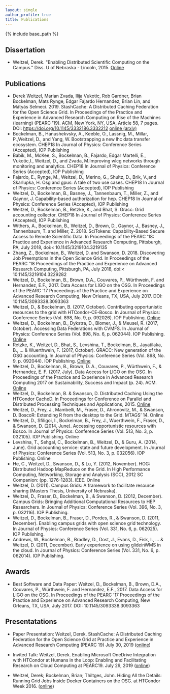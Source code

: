```yaml
---
layout: single
author_profile: true
title: Publications
---
```


{% include base_path %}

## Dissertation

* Weitzel, Derek. "Enabling Distributed Scientific Computing on the Campus." Diss. U of Nebraska - Lincoln, 2015. [Online](http://digitalcommons.unl.edu/computerscidiss/88/)

## Publications
* Derek Weitzel, Marian Zvada, Ilija Vukotic, Rob Gardner, Brian Bockelman, Mats Rynge, Edgar Fajardo Hernandez, Brian Lin, and Mátyás Selmeci. 2019. StashCache: A Distributed Caching Federation for the Open Science Grid. In Proceedings of the Practice and Experience in Advanced Research Computing on Rise of the Machines (learning) (PEARC '19). ACM, New York, NY, USA, Article 58, 7 pages. DOI: https://doi.org/10.1145/3332186.3332212 [online (arxiv)](https://arxiv.org/abs/1905.06911)
* Bockelman, B., Hanushekvsky, A., Keeble, O., Lassnig, M., Millar, P.,Weitzel, D., and Yang, W. Bootstrapping a new lhc data transfer ecosystem. CHEP18 In Journal of Physics: Conference Series (Accepted), IOP Publishing
* Babik, M., McKee, S., Bockelman, B., Fajardo, Edgar Martelli, E., Vukotic,I., Weitzel, D., and Zvada, M.Improving wlcg networks through monitoring and analytics. CHEP18 In Journal of Physics: Conference Series (Accepted), IOP Publishing
* Fajardo, E., Rynge, M., Weitzel, D., Merino, G., Shultz, D., Brik, V.,and Skarlupka, H. Osg and gpus: A tale of two use cases. CHEP18 In Journal of Physics: Conference Series (Accepted), IOP Publishing
* Weitzel, D., Bockelman, B., Basney, J., Tannenbaum, T., Miller, Z., and Gaynor, J. Capability-based authorization for hep. CHEP18 In Journal of Physics: Conference Series (Accepted), IOP Publishing
* Weitzel, D., Bockelman, B., Retzke, K., and Bhat, S. Gracc: Grid accounting collector. CHEP18 In Journal of Physics: Conference Series (Accepted), IOP Publishing
* Withers, A., Bockelman, B., Weitzel, D., Brown, D., Gaynor, J., Basney, J., Tannenbaum, T. and Miller, Z. 2018. SciTokens: Capability-Based Secure Access to Remote Scientific Data. In Proceedings of the PEARC '18: Practice and Experience in Advanced Research Computing, Pittsburgh, PA, July 2018, doi:< 10.1145/3219104.3219135
* Zhang, Z., Bockelman, B., Weitzel, D. and Swanson, D. 2018. Discovering Job Preemptions in the Open Science Grid. In Proceedings of the PEARC '18 Proceedings of the Practice and Experience on Advanced Research Computing, Pittsburgh, PA, July 2018, doi:< 10.1145/3219104.3229282
* Weitzel, D., Bockelman, B., Brown, D.A., Couvares, P., Würthwein, F. and Hernandez, E.F., 2017. Data Access for LIGO on the OSG. In Proceedings of the PEARC '17 Proceedings of the Practice and Experience on Advanced Research Computing, New Orleans, TX, USA, July 2017. DOI: 10.1145/3093338.3093363
* Weitzel, D., & Bockelman, B. (2017, October). Contributing opportunistic resources to the grid with HTCondor-CE-Bosco. In Journal of Physics: Conference Series (Vol. 898, No. 9, p. 092026). IOP Publishing. [Online](http://iopscience.iop.org/article/10.1088/1742-6596/898/9/092026/meta)
* Weitzel, D., Bockelman, B., Dykstra, D., Blomer, J., & Meusel, R. (2017, October). Accessing Data Federations with CVMFS. In Journal of Physics: Conference Series (Vol. 898, No. 6, p. 062044). IOP Publishing. [Online](http://iopscience.iop.org/article/10.1088/1742-6596/898/6/062044/meta)
* Retzke, K., Weitzel, D., Bhat, S., Levshina, T., Bockelman, B., Jayatilaka, B., ... & Wuerthwein, F. (2017, October). GRACC: New generation of the OSG accounting. In Journal of Physics: Conference Series (Vol. 898, No. 9, p. 092044). IOP Publishing. [Online](http://iopscience.iop.org/article/10.1088/1742-6596/898/9/092044/meta)
* Weitzel, D., Bockelman, B., Brown, D. A., Couvares, P., Würthwein, F., & Hernandez, E. F. (2017, July). Data Access for LIGO on the OSG. In Proceedings of the Practice and Experience in Advanced Research Computing 2017 on Sustainability, Success and Impact (p. 24). ACM. [Online](https://arxiv.org/abs/1705.06202)
* Weitzel, D., Bockelman, B. & Swanson, D. Distributed Caching Using the HTCondor CacheD. In Proceedings for Conference on Parallel and Distributed Processing Techniques and Applications, 2015. [Online](http://digitalcommons.unl.edu/hollandfacpub/4/)
* Weitzel, D., Frey, J., Mambelli, M., Fraser, D., Ahronovitz, M., & Swanson, D. BoscoR: Extending R from the desktop to the Grid. MTAGS’ 14. Online
* Weitzel, D., Sfiligoi, I., Bockelman, B., Frey, J., Wuerthwein, F., Fraser, D., & Swanson, D. (2014, June). Accessing opportunistic resources with Bosco. In Journal of Physics: Conference Series (Vol. 513, No. 3, p. 032105). IOP Publishing. Online
* Levshina, T., Sehgal, C., Bockelman, B., Weitzel, D., & Guru, A. (2014, June). Grid accounting service: state and future development. In Journal of Physics: Conference Series (Vol. 513, No. 3, p. 032056). IOP Publishing. Online
* He, C., Weitzel, D., Swanson, D., & Lu, Y. (2012, November). HOG: Distributed Hadoop MapReduce on the Grid. In High Performance Computing, Networking, Storage and Analysis (SCC), 2012 SC Companion: (pp. 1276-1283). IEEE. Online
* Weitzel, D. (2011). Campus Grids: A framework to facilitate resource sharing (Masters Thesis, University of Nebraska).
* Weitzel, D., Fraser, D., Bockelman, B., & Swanson, D. (2012, December). Campus Grids: Bringing Additional Computational Resources to HEP Researchers. In Journal of Physics: Conference Series (Vol. 396, No. 3, p. 032116). IOP Publishing.
* Weitzel, D., Bockelman, B., Fraser, D., Pordes, R., & Swanson, D. (2011, December). Enabling campus grids with open science grid technology. In Journal of Physics: Conference Series (Vol. 331, No. 6, p. 062025). IOP Publishing.
* Andrews, W., Bockelman, B., Bradley, D., Dost, J., Evans, D., Fisk, I., ... & Weitzel, D. (2011, December). Early experience on using glideinWMS in the cloud. In Journal of Physics: Conference Series (Vol. 331, No. 6, p. 062014). IOP Publishing.

## Awards
* Best Software and Data Paper: Weitzel, D., Bockelman, B., Brown, D.A., Couvares, P., Würthwein, F. and Hernandez, E.F., 2017. Data Access for LIGO on the OSG. In Proceedings of the PEARC '17 Proceedings of the Practice and Experience on Advanced Research Computing, New Orleans, TX, USA, July 2017. DOI: 10.1145/3093338.3093363

## Presentatations

* Paper Presentation: Weitzel, Derek. StashCache: A Distributed Caching Federation for the Open Science Grid at Practice and Experience in Advanced Research Computing (PEARC 19) July 30, 2019 ([online](/presentations/StashCache-PEARC19.pdf))

* Invited Talk: Weitzel, Derek. Enabling Microsoft OneDrive Integration with HTCondor at Humans in the Loop: Enabling and Facilitating Research on Cloud Computing at PEARC19. July 29, 2019 ([online](/presentations/OneDrive-HTCondor-PEARC19.pdf)) 

* Weitzel, Derek; Bockelman, Brian; Thiltges, John.  Hiding All the Details: Running Grid Jobs Inside Docker Containers on the OSG. at HTCondor Week 2016.  ([online](https://research.cs.wisc.edu/htcondor//HTCondorWeek2016/presentations/WedWeitzel_DockerGridJobs.pdf))
